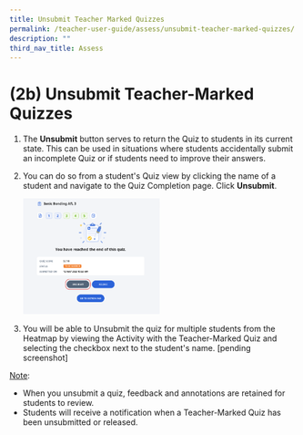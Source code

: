 ```yaml
---
title: Unsubmit Teacher Marked Quizzes
permalink: /teacher-user-guide/assess/unsubmit-teacher-marked-quizzes/
description: ""
third_nav_title: Assess
---
```

<h1 id="-2b-unsubmit-teacher-marked-quizzes">(2b) Unsubmit Teacher-Marked Quizzes</h1>
<ol>
<li>The <strong>Unsubmit</strong> button serves to return the Quiz to students in its current state. This can be used in situations where students accidentally submit an incomplete Quiz or if students need to improve their answers.</li>
<li><p>You can do so from a student's Quiz view by clicking the name of a student and navigate to the Quiz Completion page. Click <strong>Unsubmit</strong>.</p>
<p><img style="width: 50%;" src="/images/2Teacher/As-TeacherMarkedQuiz5.png"></p>
</li>
<li><p>You will be able to Unsubmit the quiz for multiple students from the Heatmap by viewing the Activity with the Teacher-Marked Quiz and selecting the checkbox next to the student's name. [pending screenshot]</p>
</li>
</ol>
<p><u>Note</u>: </p>
<ul>
<li>When you unsubmit a quiz, feedback and annotations are retained for students to review.</li>
<li>Students will receive a notification when a Teacher-Marked Quiz has been unsubmitted or released.</li>
</ul>